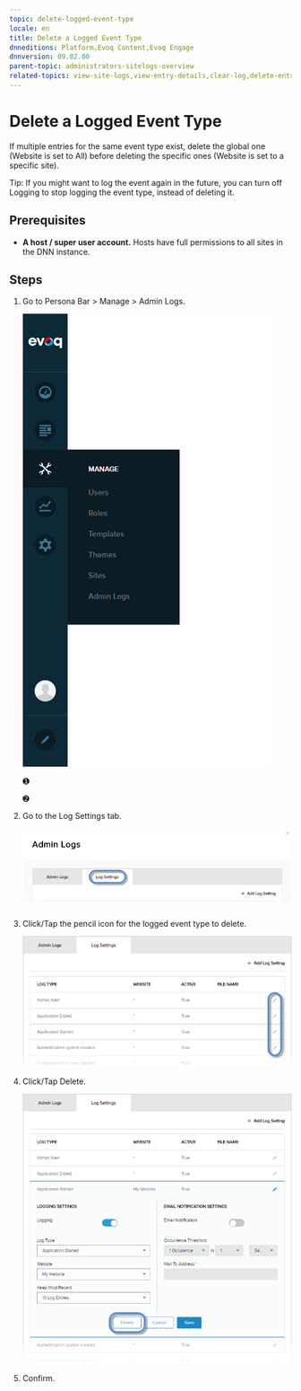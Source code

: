 ```yaml
---
topic: delete-logged-event-type
locale: en
title: Delete a Logged Event Type
dnneditions: Platform,Evoq Content,Evoq Engage
dnnversion: 09.02.00
parent-topic: administrators-sitelogs-overview
related-topics: view-site-logs,view-entry-details,clear-log,delete-entries,share-entries,add-event-type,edit-logged-event-type,toggle-logging-for-event-type,configure-notices
---
```


# Delete a Logged Event Type

If multiple entries for the same event type exist, delete the global one (Website is set to All) before deleting the specific ones (Website is set to a specific site).

Tip: If you might want to log the event again in the future, you can turn off Logging to stop logging the event type, instead of deleting it.

## Prerequisites

*   **A host / super user account.** Hosts have full permissions to all sites in the DNN instance.

## Steps

1.  Go to Persona Bar \> Manage \> Admin Logs.
    
    ![Persona Bar > Manage > Admin Logs](/images/scr-pbar-host-Manage-E91.png)
    
    ➊
    
    ➋
    
2.  Go to the Log Settings tab.
    
    ![Log Settings](/images/scr-pbtabs-host-Manage-AdminLogs-LogSettings-E90.png)
    
3.  Click/Tap the pencil icon for the logged event type to delete.
    
      
    
    ![](/images/scr-AdminLogs-logsettingslist-edit-icon-event-type-E90.png)
    
      
    
4.  Click/Tap Delete.
    
      
    
    ![](/images/scr-AdminLogs-logsettings-editevent-delete-button-E90.png)
    
      
    
5.  Confirm.